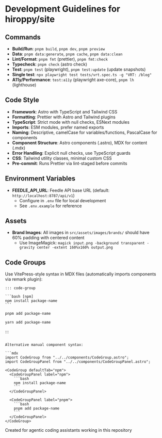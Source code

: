 # Development Guidelines for hiroppy/site

## Commands

- **Build/Run**: `pnpm build`, `pnpm dev`, `pnpm preview`
- **Data**: `pnpm data:generate`, `pnpm cache`, `pnpm data:clean`
- **Lint/Format**: `pnpm fmt` (prettier), `pnpm fmt:check`
- **Typecheck**: `pnpm check` (astro check)
- **Test**: `pnpm test` (playwright), `pnpm test:update` (update snapshots)
- **Single test**: `npx playwright test tests/vrt.spec.ts -g "VRT: /blog"`
- **A11y/Performance**: `test:a11y` (playwright axe-core), `pnpm lh` (lighthouse)

## Code Style

- **Framework**: Astro with TypeScript and Tailwind CSS
- **Formatting**: Prettier with Astro and Tailwind plugins
- **TypeScript**: Strict mode with null checks, ESNext modules
- **Imports**: ESM modules, prefer named exports
- **Naming**: Descriptive, camelCase for variables/functions, PascalCase for components
- **Component Structure**: Astro components (.astro), MDX for content (.mdx)
- **Error Handling**: Explicit null checks, use TypeScript guards
- **CSS**: Tailwind utility classes, minimal custom CSS
- **Pre-commit**: Runs Prettier via lint-staged before commits

## Environment Variables

- **FEEDLE_API_URL**: Feedle API base URL (default: `http://localhost:8787/api/v1`)
  - Configure in `.env` file for local development
  - See `.env.example` for reference

## Assets

- **Brand Images**: All images in `src/assets/images/brands/` should have 60% padding with centered content
  - Use ImageMagick: `magick input.png -background transparent -gravity center -extent 160%x160% output.png`

## Code Groups

Use VitePress-style syntax in MDX files (automatically imports components via remark plugin):

````mdx
::: code-group

```bash [npm]
npm install package-name
```
````

```bash [pnpm]
pnpm add package-name
```

```bash [yarn]
yarn add package-name
```

:::

````

Alternative manual component syntax:

```mdx
import CodeGroup from "../../components/CodeGroup.astro";
import CodeGroupPanel from "../../components/CodeGroupPanel.astro";

<CodeGroup defaultTab="npm">
  <CodeGroupPanel label="npm">
    ```bash
    npm install package-name
    ```
  </CodeGroupPanel>

  <CodeGroupPanel label="pnpm">
    ```bash
    pnpm add package-name
    ```
  </CodeGroupPanel>
</CodeGroup>
````

Created for agentic coding assistants working in this repository
